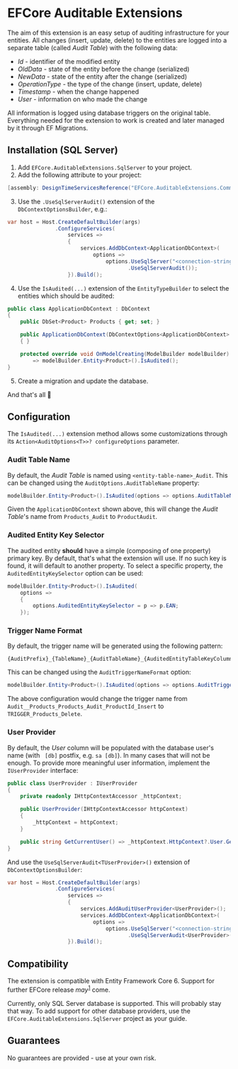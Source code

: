 # EFCore Auditable Extensions

The aim of this extension is an easy setup of auditing infrastructure for your entities. All changes (insert, update,
delete) to the entities are logged into a separate table (called _Audit Table_) with the following data:

* _Id_ - identifier of the modified entity
* _OldData_ - state of the entity before the change (serialized)
* _NewData_ - state of the entity after the change (serialized)
* _OperationType_ - the type of the change (insert, update, delete)
* _Timestamp_ - when the change happened
* _User_ - information on who made the change

All information is logged using database triggers on the original table. Everything needed for the extension to work is
created and later managed by it through EF Migrations.

## Installation (SQL Server)

1. Add `EFCore.AuditableExtensions.SqlServer` to your project.
2. Add the following attribute to your project:

```csharp
[assembly: DesignTimeServicesReference("EFCore.AuditableExtensions.Common.EfCore.DesignTimeServices, EFCore.AuditableExtensions.Common")]
```

3. Use the `.UseSqlServerAudit()` extension of the `DbContextOptionsBuilder`, e.g.:

```csharp
var host = Host.CreateDefaultBuilder(args)
               .ConfigureServices(
                   services =>
                   {
                       services.AddDbContext<ApplicationDbContext>(
                           options =>
                               options.UseSqlServer("<connection-string>")
                                      .UseSqlServerAudit());
                   }).Build();
```

4. Use the `IsAudited(...)` extension of the `EntityTypeBuilder` to select the entities which should be audited:

```csharp
public class ApplicationDbContext : DbContext
{
    public DbSet<Product> Products { get; set; }

    public ApplicationDbContext(DbContextOptions<ApplicationDbContext> options) : base(options)
    { }

    protected override void OnModelCreating(ModelBuilder modelBuilder) 
        => modelBuilder.Entity<Product>().IsAudited();
}
```

5. Create a migration and update the database.

And that's all 🥳

## Configuration

The `IsAudited(...)` extension method allows some customizations through its `Action<AuditOptions<T>>? configureOptions`
parameter.

### Audit Table Name

By default, the _Audit Table_ is named using `<entity-table-name>_Audit`. This can be changed using
the `AuditOptions.AuditTableName` property:

```csharp
modelBuilder.Entity<Product>().IsAudited(options => options.AuditTableName = "ProductAudit");
```

Given the `ApplicationDbContext` shown above, this will change the _Audit Table_'s name from `Products_Audit`
to `ProductAudit`.

### Audited Entity Key Selector

The audited entity **should** have a simple (composing of one property) primary key. By default, that's what the
extension will use. If no such key is found, it will default to another property. To select a specific property,
the `AuditedEntityKeySelector` option can be used:

```csharp
modelBuilder.Entity<Product>().IsAudited(
    options =>
    {
        options.AuditedEntityKeySelector = p => p.EAN;
    });
```

### Trigger Name Format

By default, the trigger name will be generated using the following pattern:

```
{AuditPrefix}_{TableName}_{AuditTableName}_{AuditedEntityTableKeyColumnName}_{OperationType}
```

This can be changed using the `AuditTriggerNameFormat` option:

```csharp
modelBuilder.Entity<Product>().IsAudited(options => options.AuditTriggerNameFormat = "TRIGGER_{TableName}_{OperationType}");
```

The above configuration would change the trigger name from `Audit__Products_Products_Audit_ProductId_Insert`
to `TRIGGER_Products_Delete`.

### User Provider

By default, the _User_ column will be populated with the database user's name (with ` [db]` postfix, e.g. `sa [db]`). In
many cases that will not be enough. To provide more meaningful user information, implement the `IUserProvider`
interface:

```csharp
public class UserProvider : IUserProvider
{
    private readonly IHttpContextAccessor _httpContext;

    public UserProvider(IHttpContextAccessor httpContext)
    {
        _httpContext = httpContext;
    }

    public string GetCurrentUser() => _httpContext.HttpContext?.User.GetUserId() ?? "Anonymous";
}
```

And use the `UseSqlServerAudit<TUserProvider>()` extension of `DbContextOptionsBuilder`:

```csharp
var host = Host.CreateDefaultBuilder(args)
               .ConfigureServices(
                   services =>
                   {
                       services.AddAuditUserProvider<UserProvider>();
                       services.AddDbContext<ApplicationDbContext>(
                           options =>
                               options.UseSqlServer("<connection-string>")
                                      .UseSqlServerAudit<UserProvider>());
                   }).Build();
```

## Compatibility

The extension is compatible with Entity Framework Core 6. Support for further EFCore release *may*<sup>[1](#guarantees)</sup> come.

Currently, only SQL Server database is supported. This will probably stay that way. To add support for other database
providers, use the `EFCore.AuditableExtensions.SqlServer` project as your guide.

## Guarantees

No guarantees are provided - use at your own risk. 

